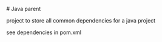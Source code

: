 # Java parent

project to store all common dependencies for a java project

see dependencies in pom.xml
